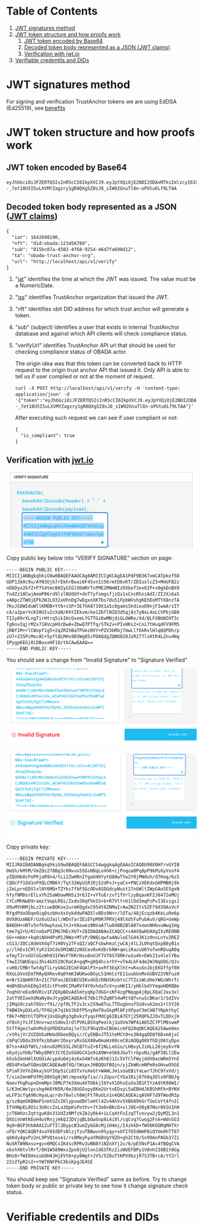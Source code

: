 
# Table of Contents

1.  [JWT signatures method](#orge96b29b)
2.  [JWT token structure and how proofs work](#orge698e4d)
    1.  [JWT token encoded by Base64](#org37c2deb)
    2.  [Decoded token body represented as a JSON (JWT claims)](#org7a5aa0c)
    3.  [Verification with jwt.io](#orge31324f)
3.  [Verifiable credentils and DIDs](#orgbf692b8)



<a id="orge96b29b"></a>

# JWT signatures method

For signing and verification TrustAnchor tokens we are using EdDSA (Ed25519), see  [benefits](https://ed25519.cr.yp.to/)


<a id="orge698e4d"></a>

# JWT token structure and how proofs work


<a id="org37c2deb"></a>

## JWT token encoded by Base64

    eyJhbGciOiJFZERTQSIsInR5cCI6IkpXVCJ9.eyJpYXQiOjE2NDI2ODAxMTksImlzcyI6Im9iYWRhLXRydXN0LWFuY2hvci1vcmciLCJuZnQiOiJkaWQ6b2JhZGE6MTIzNDU2Nzg5Iiwic3ViIjoiODE1YmMwN2EtNDUwMi00ZjY4LTkyNTQtNDZkN2ZhNjk4ZDEyIiwidXJsIjoiaHR0cDovL2xvY2FsaG9zdC9hcGkvdjEvdmVyaWZ5In0.V1U1mF2qMcvDpmPPNoqlGv--_7et10U5I5uLXVMYZagzry1gR8QXg5Z8sJ8_sIW92GnuTl8n-oPUtu6Lf9LTAA


<a id="org7a5aa0c"></a>

## Decoded token body represented as a JSON ([JWT claims](https://datatracker.ietf.org/doc/html/rfc7519#page-8))

    {
      "iat": 1642698190,
      "nft": "did:obada:123456789",
      "sub": "815bc07a-4502-4f68-9254-46d7fa698d12",
      "ta": "obada-trust-anchor-org",
      "url": "http://localhost/api/v1/verify"
    }

1.  "[iat](https://datatracker.ietf.org/doc/html/rfc7519#section-4.1.6)" identifies the time at which the JWT was issued. The value must be a NumericDate.

2.  "[iss](https://datatracker.ietf.org/doc/html/rfc7519#section-4.1.1)" identifies TrustAnchor organization that issued the JWT.

3.  "nft" identifies obit DID address for which trust anchor will generate a token.

4.  "sub" (subject) identifies a user that exists in internal TrustAnchor database and against which API clients will check compliance status.

5.  "verifyUrl" identifies TrustAnchor API url that should be used for checking compliance status of OBADA actor.

    The origin idea was that this token can be converted back to HTTP request to the origin trust anchor API that issued it. Only API is able to tell us if user complied or not at the moment of request. 
    
        curl -X POST http://localhost/api/v1/verify -H 'content-type: application/json' -d '{"token":"eyJhbGciOiJFZERTQSIsInR5cCI6IkpXVCJ9.eyJpYXQiOjE2NDI2ODAxMTksImlzcyI6Im9iYWRhLXRydXN0LWFuY2hvci1vcmciLCJuZnQiOiJkaWQ6b2JhZGE6MTIzNDU2Nzg5Iiwic3ViIjoiODE1YmMwN2EtNDUwMi00ZjY4LTkyNTQtNDZkN2ZhNjk4ZDEyIiwidXJsIjoiaHR0cDovL2xvY2FsaG9zdC9hcGkvdjEvdmVyaWZ5In0.V1U1mF2qMcvDpmPPNoqlGv--_7et10U5I5uLXVMYZagzry1gR8QXg5Z8sJ8_sIW92GnuTl8n-oPUtu6Lf9LTAA"}'
    
    After executing such request we can see if user compliant or not:
    
        {
          "is_compliant": true
        }


<a id="orge31324f"></a>

## Verification with [jwt.io](https://jwt.io/#debugger-io?token=eyJ0eXAiOiJKV1QiLCJhbGciOiJSUzI1NiJ9.eyJpc3MiOiJ0cmFkZWxvb3AiLCJ2ZXJpZmljYXRpb25fdXJsIjoiaHR0cHM6XC9cL3RydXN0LWFuY2hvci50cmFkZWxvb3AuY29tIiwidmVyaWZpY2F0aW9uX2h0dHBfbWV0aG9kIjoiUE9TVCIsInZlcmlmaWNhdGlvbl9odHRwX3Zhcl9uYW1lIjoidG9rZW4iLCJpYXQiOjE2NDAwOTI4MDcsImF1ZCI6ImI3M2UyZDIyLTYyNjAtMTFlYy1hMTZhLTAyNDJhYzE0MDAwMyIsInJlZ2lzdHJhcl9pZCI6ImI1ZGIyZTg4YTE1ODI5Y2UzYTFiNTU2NjE3NmUxMTBjIn0.LDh0tYx_ZlS01i5hwJhuQLGrucmVtCpN5s_k0qwiWA3wXDPV31saaJKqv-RAA_h3lnSKbx6LTiTVIjcgZz_xmXyo32xG96zhCpV-QIwEGw5yV-U3IpVjvxKJD6dbrEldZxcyJalmXoQppfE7hM1kWUrrHPsLKq4UJDkN0DJnCslTkgnXsAm1JCJC9U0L9I4IEas1q2N-MsJ8iaioPc03pttllUmarVXgia3PgRK_P4cAQy_XW22WgazyxxG9v2Eo5wzKFmL90_gOjdI-N8x-3swJ0TawFt-AASoQwVnUgUmSGNUxSAXEV1tVLrzCnz4cIKFCXj5AuqZEbqvAq-m9GNv7jARrM2n9b0z9lw39EkheeYVMfRtZUVpL6CJNQUGvHPZsLCGv_mCwFH6ZUGdthmPbcP6mWfadQpZtXzOjVgl7jXMwsss-8NxusWgqhRO8YhU10yR6_S3X9shy9s6h3JCeMfIXUnFT6E-l2ntEzXWYt0HBBkSkacqpNSHSbqeRhOKZE2jprwZfKB4SRIHqAAoOTAfoLDGLdweWaNZ9nqJtjcsd1wKcDjZexpv8sN1qy6_9Td4MM7gJIRUeS4nZlVj4_OQtSMbWDMWnZku6CA7RGd7e9KDUbeWGLXJ5Smx8Z-vFCT9Is_KF5zFJhEOPvD_kbGYE4vKCUzHvdcTg9kU)

![img](./img/jwt-pub-key.png)

Copy public key below  into "VERIFY SIGNATURE" section on page:

    -----BEGIN PUBLIC KEY-----
    MIICIjANBgkqhkiG9w0BAQEFAAOCAg8AMIICCgKCAgEA1PdF9B367xmCATpkof5D
    GDP1ZmXc9u/AYN3Ojb7rEkhrBwai6F4SvnIz56rmtD6vKT/ZDIuslcZ3+MmUFB2z
    nD6Dyo2kfZ+P7S4tmcB0ZyGIGlOOmMrTvPME2MNmNIzDXbof3ex6IP+s0gkDnBX9
    TndZz10CwjAemP06rd9lslNUdUY+dnT7yfsmgsfjzQs1xCncRhzzAdI/ZI2Xi6a5
    xA0pcZTWOjEPk2WJLO32xUhnDg7wEgxnXKTbs7du51FpbWVshgKEhEoMTYX8nzTA
    7KxJS8WIduWllKMDB+Yt6+iSPr2E7hK8739X1a5c8gamsShdieuO9njFIwmArzIT
    cA/a2porVcKS0UIv2cXaN/KhYZEkvm/ke1ZbflNZQ3d5qj8z7yNxL4oLCVPbjGB0
    TI2y89rXLngTirHtrq5ikIHcQveeLfGTTGiKwMNjdiGLOWRe/Xd/QLFXBUWIHT3c
    Tg6nvIqjrM2x718VcpHXcDwA+ZbwQ7PTfq/5Tk2v+PIxHKs2+Cni7tHuqdFV9FM5
    jRBf1M+rlCWopf1g5+2q2RIhBaTPUez0VY+PZV3bRbj7mwLlf6kRvlHlqQQPDh/p
    zU7+Z35PcMoc8C+5yflQLMHs9DVWgO5cPOAQdgZQNO8Z8JzR277lsKtR4LZnu4Nq
    1Pygp6EGj0iDBuxxHF1O/tkCAwEAAQ==
    -----END PUBLIC KEY-----

You should see a change from "Invalid Signature"  to "Signature Verified"

![img](./img/jwt-public-invalid.png)

![img](./img/jwt-public-verified.png)

Copy private key:

    -----BEGIN PRIVATE KEY-----
    MIIJRAIBADANBgkqhkiG9w0BAQEFAASCCS4wggkqAgEAAoICAQDU90X0HfrvGYIB
    OmSh/kMYM/VmZdz278Bg3c6NvusSSGsHBqLoXhK+cjPnqua0Pq8pP9kMi6yVxnf4
    yZQUHbOcPoPKjaR9n4/tLi2ZwHRnIYgaU46YytO88wTYw2Y0jMNduh/d7Hog/6zS
    CQOcFf1Od1nPXQLCMB6Y/Tqt32WyU1R1Rj52dPvJ+yaCx+PNCzXEKdxGHPMB0j9k
    jZeLprnEDSlxlNY6MQ+TZYks7fbFSGcODvASDGdcpNuzt27nUWltZWyGAoSESgxN
    hfyfNMDsrElLxYh25aWUowMH5i3r6JI+vYTuErzvf1fVrlzyBqaxKF2J6472eMUj
    CYCvMhNwD9ramitVwpLRQi/Zxdo38qFhkSS+b+R7Vlt+U1lDd3mqPzPvI3EvigsJ
    U9uMYHRMjbLz2tcueBOKse2urmKQgdxC954t8ZNMaIrAw2N2IYs5ZF79d39AsVcF
    RYgdPdxODqe8iqOszbHvXxVykddwPAD5lvBDs9N+r/lOTa/48jEcqzb4KeLu0e6p
    0VX0UzmNEF/Uz6uUJail/WDn7arZEiEFpM9R7PRVj49lXdtFuPubAuV/qRG+UeWp
    BA8OH+nNTv5nfk9wyhzwL7nJ+VAswez0NVaA7lw84BB2BlA07xnwnNHbvuWwq1Hg
    tme7g2rU/KCnoQaPSIMG7HEcXU7+2QIDAQABAoICAQCC+s4AVQwHUAXgIXzREONN
    GG++mbmr+kq0iNbH4PsM1JNWz+MTzP/0N6LqwfaANuleElG44JK1z0nsLnYvZREZ
    cG13/2OCi8dmVXdgT7iH0Vy27FsQZ/aQCFsbwhmzCjwCAj4lLJL0hqtQxpB8yB1x
    y//lhEv1CMlYyK31UCdo5M1WD2zNSCev0xKdbrkRW+qmiiRazuU6YofwnRDuqA0q
    ofmyTJrxUUlGGzWh931FWsFfKRrHzu8nUJF7V78S78RKrw1u4k+EWVJ1v4lelYBu
    T4wI2SWUEqui3hs4GX520CRaCA+gqM+g8Q4hcsrhY+vTm4LkF4dm2WJNqUOG/OJs
    cuH0/CMBrTwtdgTlLryUAG2ECmF4QAlP3+axRf3EqXlht+uKxuSnJbjEKGffpf8H
    RXoLGVoSEmTMAyQXRev0q0YmKIWUKwoDGyL51HkCzYE11uubUxMvGUBV22VNfuiH
    m+BrS1QmKR7A+21C75FooJBIbBCUIKvdGO/DNUSKsbtsC7TZziWLdHeYWGcWhrTc
    4mBhQUuhkE0gI45IctPtm9CIMaRVf4Y9shdaTcX+yuHKII/yHblbdYYmqoHDRBBe
    7oqhUreEodHVRiv1F2QXpBOvAdlmtyqKp7dGG+iNf4zgPNqqpAj8pLXQaCJav3xl
    2atTVDIaeXdNaNy8eJtygQKCAQEA+E7Ob17hZqNF54wMttQfvnuScBKar1rSdIVv
    jIMqG9czah76Uzrf9i//pf0LTF2v3cx2S9w8TuL7TDugbnufSUdvuk2mx1+lSY26
    T4BW1kyDXLe5/TF6GjK7q1kVJbDfP5ny0mT9u5kpMl0FzXPpaY3mCH87YNpkthyC
    f0k7+MQthlTQPhVjUsQGgRg3gDxkzfyqsFMdCg6IBiA7EYj25RQPkZJOvTLDDxjK
    zF8xhjYsJF19nv+wzsSdmvIrdlPVKLB5XqPeolkj3aXVm7WP4iA05ZC7PlM9swmP
    StfT4gezlwUnMsEqVRD8XaXajle73iF9GqVDvCBGmicmFQ20qQKCAQEA25Awe6mx
    /xtRsjVr2UZQUSaMmbdObeeDQyi//CyENBxJT51teMCt0+o304gqODQf6DvmAjxC
    cbPqCVDdu3h9fkzbOaHr2OxyryRsGGX88w0maHz00coC8zAOQgO8XfhDjD6tyDpo
    B7to+AkDfWYL/s6nvD2MS5SLJNlB7tuZ+8f2NLLeG1o/LHQvyL2iHLL26jey6vYN
    sKydjuYbN/TWbyQRKYJCYEZoSG0GCX1e91A9W+eSK6JGoTrrGpvNz/gAP38Ll2Ew
    bSsbZmnHAlXUGOiAcypdu6mj4z6xG4W7s6zKh8J1Ic5VfClFWyjddXOacWRm5YnE
    dB54PxGwFGQmsQKCAQEAwBfXQ/lWzpxJHBQQUfBQjn/yjZkW6cmNPm9sGHvwO5GE
    SPimF3VYhZAkajkUYIOp5iCi85TxYuXeGt+WAWLJm1sUaEBiYaLwr7JhC9fxVd/j
    T/sie2mnWFUfMjO8VGg8jWt/mpxeXp7ia//i2UpurCYGa1Rij07k0q3Dls0FBDJg
    NaevYhgRupnDnmMprJ8MLP7m3Xmu4XTUbkjI6YvX1OhsEuXo3B1FIYzAdtK98WI/
    S/K3mCWelpcshg4K6YN5R/0eJ8UGGvpy8Km2UrtnEDxyL5aEBHdJKBShMfk+BYKH
    wLFP3cfqA90cHyaLqcrdn76wlch8WjFt7RuULn1n4QKCAQEAiqAVHF7d9TWodR3p
    g/szBqmSKBNmP1nmtGZsIKlypvwdBVleHtl4Zs4AhVv5XBb89kGrTUoCoYt4fn1C
    IfVHNpEL8O1c3U8ccZxLa3QpKsPothv+7t3e0vBKcD+vlJ0E+O0yB7Nor0kSU1hN
    jcT6WdzcZqttguK8n31UdZzNMfzkZA1y0k4+iLCq4tFoIzqTTvnvyw2jQyMZL3n1
    QXUiVnWtKEoH4oVRnjjHkQJJDVjqBLbGwSnp8i4i9l/cqCvq7Cwog2Fnk+WdnSG3
    9q9+BGP3hb8AA1ZuFTIl3DypcB3umZybG8cMjiH4mj/I4zkkD+fWV6KOGMqMHTXr
    uFQrYQKCAQBf4vaY0IdDFsNlzjfzuTBBwvn9Syqy+sOfIfO5dWmP8iQYUeOhTT87
    qkKdy4gxPz2eL9PVQtese1/rsOMeyhyaYR6BVgY9ZO+gh2Ct0/Sn99mnPAGb37Zi
    NuSRTW9Nxsu+gvx6MQCxIKdscRPRv3uNN8Y1NZnXYj2v/6/pE5NsP1Ac4fBQqCVA
    xbshX6tvlRrT/8H1W589WxsZpn0jU2lnn1dGSTKz2izWUEFBPy1V0nh2I8B1t0Gg
    BHz8rfWI0XeiubOH4JHjEVt6+py8Wgt+JVS/5Z8uTtKPVXbzjR7S3TBrcA/tY2rl
    22zZfpR2sI++YW7KNFPbCXbiKpgJE4SE
    -----END PRIVATE KEY-----

You should keep see "Signature Verified" same as before. Try to change token body or public or private key to see how it change signature check status.


<a id="orgbf692b8"></a>

# Verifiable credentils and DIDs

